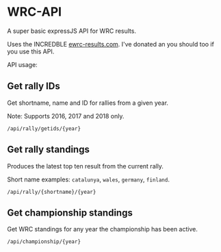 # WRC-API
A super basic expressJS API for WRC results.

Uses the INCREDBLE [ewrc-results.com](http://ewrc-results.com). I've donated an you should too if you use this API.

API usage:

## Get rally IDs

Get shortname, name and ID for rallies from a given year.

Note: Supports 2016, 2017 and 2018 only.

`/api/rally/getids/{year}`

## Get rally standings

Produces the latest top ten result from the current rally.

Short name examples: `catalunya`, `wales`, `germany`, `finland`.

`/api/rally/{shortname}/{year}`

## Get championship standings

Get WRC standings for any year the championship has been active.

`/api/championship/{year}`
